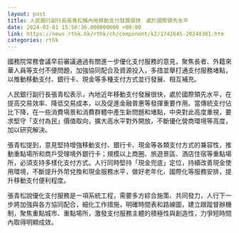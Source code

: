 ```yaml
---
layout: post
title: 人民銀行副行長張青松稱內地移動支付發展很快　處於國際領先水平
date: 2024-03-01 15:56:36.000000000 +08:00
link: https://news.rthk.hk/rthk/ch/component/k2/1742645-20240301.htm
categories: rthk
---
```


國務院常務會議早前審議通過有關進一步優化支付服務的意見，聚焦長者、外籍來華人員等支付不便問題，加強協同配合及資源投入，多措並舉打通支付服務堵點，以推動移動支付、銀行卡、現金等多種支付方式並行發展、相互補充。

人民銀行副行長張青松表示，內地近年移動支付發展很快，處於國際領先水平，在提高交易效率、降低交易成本，以及促進金融普惠等發揮重要作用。當傳統支付佔比下降，在一些消費場景和消費群體中產生新問題和堵點，中央對此高度重視，要求堅守「支付為民」價值取向，擴大高水平對外開放，不斷優化營商環境等高度，加以研究解決。

張青松提到，意見堅持增強移動支付、銀行卡、現金等各類支付方式的兼容性，推動重點場所和商戶受理境外銀行卡；規模以上商圈、旅遊景區、酒店住宿等重點場所，必須支持多樣化支付方式。人行同時堅持「現金兜底」定位，持續改善現金使用環境，不斷提升外幣兌換和現金服務水平，做好老年化、國際化等服務安排，提升移動支付便利程度。

張青松說優化支付服務是一項系統工程，需要多方綜合施策、共同發力，人行下一步將加強與各方協同配合，細化工作措施，明確時間表和路線圖，建立跟蹤督辦機制，聚焦重點城市、重點場所，激發支付服務主體的積極性與創造性，力爭短時間內取得明顯成效。
